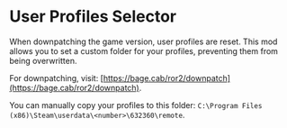 # User Profiles Selector

When downpatching the game version, user profiles are reset. This mod allows you to set a custom folder for your profiles, preventing them from being overwritten.

For downpatching, visit: [https://bage.cab/ror2/downpatch](https://bage.cab/ror2/downpatch).

You can manually copy your profiles to this folder: `C:\Program Files (x86)\Steam\userdata\<number>\632360\remote`.